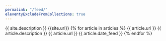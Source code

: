 ```yaml
---
permalink: "/feed/"
eleventyExcludeFromCollections: true
---
```

<?xml version="1.0" encoding="utf-8"?>
<rss version="2.0">
<channel>
  <title>{{ site.title }}</title>
  <description>{{ site.description }}</description>
  <link>{{site.url}}</link>
  <link href="{{ site.url }}feed/" rel="self"/>
  {% for article in articles %}
  <item>
    <title>{{ article.title }}</title>
    <link>{{ article.url }}</link>
    <description>{{ article.description }}</description>
    <guid>{{ article.url }}</guid>
    <pubDate>{{ article.date_feed }}</pubDate>
  </item>
  {% endfor %}
</channel>
</rss>
